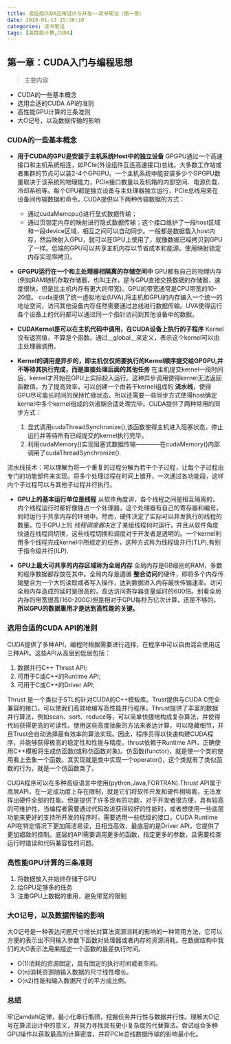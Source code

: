 ```yaml
---
title: 高性能CUDA应用设计与开发——读书笔记（第一章）
date: 2018-01-13 15:36:10
categories: 读书笔记
tags: [高性能计算,CUDA]
---
```

## 第一章：CUDA入门与编程思想
> 主要内容

* CUDA的一些基本概念
* 选用合适的CUDA API的准则
* 高性能GPU计算的三条准则
* 大O记号，以及数据传输的影响
<!--more-->

### CUDA的一些基本概念

* **用于CUDA的GPU是安装于主机系统Host中的独立设备**
    GPGPU通过一个高速接口和主机系统相连，如PCIe(外设组件互连高速接口)总线。大多数工作站或者集群的节点可以装2-4个GPGPU。一个主机系统中能安装多少个GPGPU数量取决于该系统的物理能力，PCIe接口数量以及机箱的内部空间、电源负载、冷却系统等。每个GPU都是独立设备与主处理器独立运行，PCIe总线用来在设备间传输数据和命令。CUDA提供以下两种传输数据的方式：
    * 通过cudaMemcpu()进行显式数据传输；
    * 通过页锁定内存的映射进行隐式数据传输；这个接口维护了一段host区域和一段device区域，相互之间可以自动同步。一般都是数据载入host内存，然后映射入GPU，就可以在GPU上使用了，就像数据已经拷贝到GPU了一样。低端的GPU可以共享主机内存以节省成本和能源。使用映射锁定内存实现零拷贝。


* **GPGPU运行在一个和主处理器相隔离的存储空间中**
GPU都有自己的物理内存(例如RAM随机存取存储器，也叫主存，是与GPU直接交换数据的存储器，速度很快，但是比主机内存有更大的带宽)。GPU的带宽通常是CPU带宽的10-20倍。
cuda提供了统一虚拟地址(UVA),将主机和GPU的内存编入一个统一的地址空间，访问其他设备内存任然需要通过总线进行数据传输。UVA使得运行各个设备上的代码都可以通过同一个指针访问到其他设备中的数据。

* **CUDAKernel是可以在主机代码中调用，在CUDA设备上执行的子程序**
Kernel没有返回值，不算是个函数。通过__global__来定义，表示这个kernel可以由主处理器调用。

* **Kernel的调用是异步的，即主机仅仅把要执行的Kernel顺序提交给GPGPU,并不等待其执行完成，而是直接处理后面的其他任务**
在主机提交kernel一段时间后，kernel才开始在GPU上实际投入运行。这种异步调用使得kernel无法返回函数值。为了提高效率，可以创建一个由若干kernel组成的 **流水线**，使得GPU尽可能长时间的保持忙碌状态。所以还需要一些同步方式使得host确定kernel中多个kernel组成的刘淑娴合适处理完毕。CUDA提供了两种常用的同步方式：
    1. 显式调用cudaThreadSynchronize(),该函数使得主机进入阻塞状态，停止运行并等待所有已经提交的kernel执行完毕。
    2. 利用cudaMemory()实现阻塞式数据传输————在cudaMemory()内部调用了cudaThreadSynchronize().


流水线技术：可以理解为将一个重复的过程分解为若干个子过程，让每个子过程由专门的功能部件来实现。将多个处理过程在时间上错开，一次通过各功能段，这样内个子过程可以与其他子过程并行执行。

* **GPU上的基本运行单位是线程**
从软件角度讲，各个线程之间是相互隔离的，内个线程运行时都好像独占一个处理器，这个处理器有自己的寄存器和编号，同时运行于共享内存的环境中。然而，硬件决定了实际可以并发执行的线程的数量。位于GPU上的 *线程调度器*决定了某组线程何时运行，并且从软件角度快速在线程间切换，这些线程切换和调度对于开发者是透明的。一个kernel利用多个线程完成kernel中所规定的任务，这种方式称为线程级并行(TLP),有别于指令级并行(ILP).

* **GPU上最大可共享的内存区域称为全局内存**
全局内存是GB级别的RAM，多数的程序数据都存放在其中。全局内存是遵循 **整合访问**的硬件，即将多个内存传输整合为一个大的读取或者写入操作，达到数据进入内存最快传输速率。访问全局内存造成的延时是很高的，高达访问寄存器变量延时的600倍。别看全局内存的带宽很高(160-200G)但是相对于GPU每秒万亿次计算，还是不够的。 **所以GPU的数据重用才是达到高性能的关键。**


### 选用合适的CUDA API的准则

CUDA提供了多种API，编程时根据需要进行选择，在程序中可以自由混合使用这三种API。这些API从高层到低层包括：

1. 数据并行C++ Thrust API;
2. 可用于C或C++的Runtime API;
3. 可用于C或C++的Driver API;

Thrust 是一个类似于STL的针对CUDA的C++模板库。Trust提供与CUDA C完全兼容的接口，可以使我们高效地编写高性能并行程序。Thrust提供了丰富的数据并行算法，例如scan、sort、reduce等，可以简单快捷地构成复杂算法，并使得代码获得更高的可读性。使用这些高度抽象的方法来表达计算，可以隐藏细节，并且Trust会自动选择最有效率的算法实现。因此，程序员得以快速构建CUDA程序，并能够获得极高的稳定性和性能与精度。thrust依赖于Runtime API，正确使用C++模板将生成仿函数(或称仿函数对象)。仿函数(functor)，就是使一个类的使用看上去象一个函数。其实现就是类中实现一个operator()，这个类就有了类似函数的行为，就是一个仿函数类了。

CUDA程序可以在多种高级语言中使用(python,Java,FORTRAN).Thrust API属于高层API，在一定成功度上存在限制，就是它们将软件开发和硬件相隔离，无法发挥出硬件全部的性能。但是提供了许多现有的功能，对于开发者很方便，具有较高的可维护性。当编程者需要通过代码改进获得较好的性能时，或者想使用一些底层功能来更好的支持所开发的程序时，需要选用一些低级的接口。CUDA Runtime API在特定情况下更加简洁易读，且相当高效，最底层的是Driver API，它提供了更加细致的控制。底层的API需要调用更多的函数，指定更多的参数，且需要检查运行时错误和代码兼容性的问题。

### 高性能GPU计算的三条准则
1. 将数据放入并始终存储于GPU
2. 给GPU足够多的任务
3. 注重GPU上数据的重用，避免带宽的限制

### 大O记号，以及数据传输的影响
大O记号是一种表达问题尺寸增长对算法资源消耗的影响的一种常用方法，它可以方便的表示出不同输入参数下函数对处理器或者内存的资源消耗。在数据结构中我们的大O表示法用来描述一个函数的最差执行时间。

* O(1)消耗的资源固定，具有固定的执行时间或者空间。
* O(n)消耗资源随输入数据的尺寸线性增长。
* O(n2)性能和输入数据尺寸的平方成比例。

### 总结
牢记amdahl定律，最小化串行瓶颈，挖掘任务并行性与数据并行性。理解大O记号在算法设计中的意义，并努力寻找具有更小复杂度的代替算法。尝试组合多种GPU操作以获取最高的计算密度，并将PCIe总线数据传输的影响最小化。
